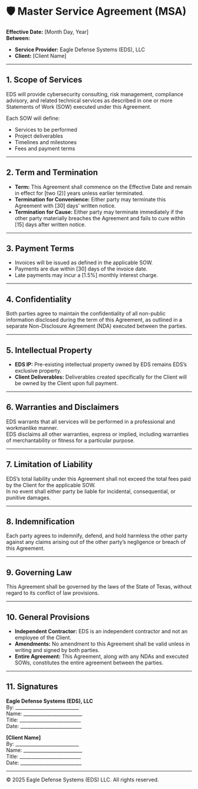 # 🛡️ Master Service Agreement (MSA)

**Effective Date:** [Month Day, Year]  
**Between:**  
- **Service Provider:** Eagle Defense Systems (EDS), LLC  
- **Client:** [Client Name]

---

## 1. Scope of Services

EDS will provide cybersecurity consulting, risk management, compliance advisory, and related technical services as described in one or more Statements of Work (SOW) executed under this Agreement.

Each SOW will define:

- Services to be performed
- Project deliverables
- Timelines and milestones
- Fees and payment terms

---

## 2. Term and Termination

- **Term:** This Agreement shall commence on the Effective Date and remain in effect for [two (2)] years unless earlier terminated.
- **Termination for Convenience:** Either party may terminate this Agreement with [30] days’ written notice.
- **Termination for Cause:** Either party may terminate immediately if the other party materially breaches the Agreement and fails to cure within [15] days after written notice.

---

## 3. Payment Terms

- Invoices will be issued as defined in the applicable SOW.
- Payments are due within [30] days of the invoice date.
- Late payments may incur a [1.5%] monthly interest charge.

---

## 4. Confidentiality

Both parties agree to maintain the confidentiality of all non-public information disclosed during the term of this Agreement, as outlined in a separate Non-Disclosure Agreement (NDA) executed between the parties.

---

## 5. Intellectual Property

- **EDS IP:** Pre-existing intellectual property owned by EDS remains EDS’s exclusive property.
- **Client Deliverables:** Deliverables created specifically for the Client will be owned by the Client upon full payment.

---

## 6. Warranties and Disclaimers

EDS warrants that all services will be performed in a professional and workmanlike manner.  
EDS disclaims all other warranties, express or implied, including warranties of merchantability or fitness for a particular purpose.

---

## 7. Limitation of Liability

EDS’s total liability under this Agreement shall not exceed the total fees paid by the Client for the applicable SOW.  
In no event shall either party be liable for incidental, consequential, or punitive damages.

---

## 8. Indemnification

Each party agrees to indemnify, defend, and hold harmless the other party against any claims arising out of the other party’s negligence or breach of this Agreement.

---

## 9. Governing Law

This Agreement shall be governed by the laws of the State of Texas, without regard to its conflict of law provisions.

---

## 10. General Provisions

- **Independent Contractor:** EDS is an independent contractor and not an employee of the Client.
- **Amendments:** No amendment to this Agreement shall be valid unless in writing and signed by both parties.
- **Entire Agreement:** This Agreement, along with any NDAs and executed SOWs, constitutes the entire agreement between the parties.

---

## 11. Signatures

**Eagle Defense Systems (EDS), LLC**  
By: ___________________________  
Name: _________________________  
Title: __________________________  
Date: __________________________

**[Client Name]**  
By: ___________________________  
Name: _________________________  
Title: __________________________  
Date: __________________________

---

© 2025 Eagle Defense Systems (EDS) LLC. All rights reserved.
